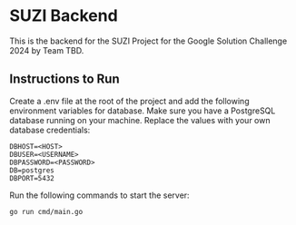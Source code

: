 # SUZI Backend

This is the backend for the SUZI Project for the Google Solution Challenge 2024 by Team TBD.

## Instructions to Run
Create a .env file at the root of the project and add the following environment variables for database. Make sure you have a PostgreSQL database running on your machine. Replace the values with your own database credentials:
```
DBHOST=<HOST>
DBUSER=<USERNAME>
DBPASSWORD=<PASSWORD>
DB=postgres
DBPORT=5432
```
Run the following commands to start the server:
```
go run cmd/main.go
```